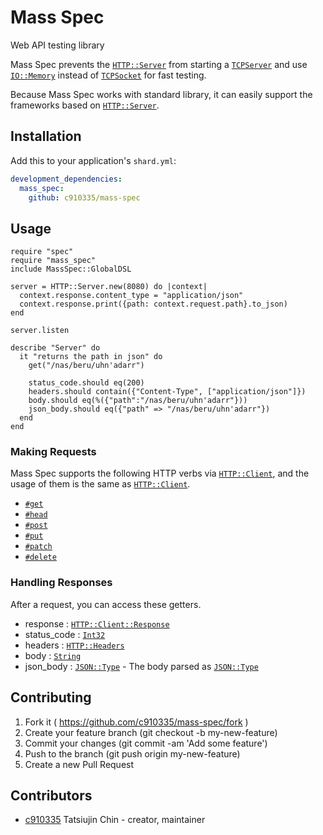 # Mass Spec

Web API testing library

Mass Spec prevents the [`HTTP::Server`](https://crystal-lang.org/api/latest/HTTP/Server.html) from starting a [`TCPServer`](https://crystal-lang.org/api/latest/TCPServer.html) and use [`IO::Memory`](https://crystal-lang.org/api/latest/IO/Memory.html) instead of [`TCPSocket`](https://crystal-lang.org/api/latest/TCPSocket.html) for fast testing.

Because Mass Spec works with standard library, it can easily support the frameworks based on [`HTTP::Server`](https://crystal-lang.org/api/latest/HTTP/Server.html).

## Installation

Add this to your application's `shard.yml`:

```yaml
development_dependencies:
  mass_spec:
    github: c910335/mass-spec
```

## Usage

```crystal
require "spec"
require "mass_spec"
include MassSpec::GlobalDSL

server = HTTP::Server.new(8080) do |context|
  context.response.content_type = "application/json"
  context.response.print({path: context.request.path}.to_json)
end

server.listen

describe "Server" do
  it "returns the path in json" do
    get("/nas/beru/uhn'adarr")

    status_code.should eq(200)
    headers.should contain({"Content-Type", ["application/json"]})
    body.should eq(%({"path":"/nas/beru/uhn'adarr"}))
    json_body.should eq({"path" => "/nas/beru/uhn'adarr"})
  end
end
```

### Making Requests

Mass Spec supports the following HTTP verbs via [`HTTP::Client`](https://crystal-lang.org/api/latest/HTTP/Client.html), and the usage of them is the same as [`HTTP::Client`](https://crystal-lang.org/api/latest/HTTP/Client.html).

- [`#get`](https://crystal-lang.org/api/latest/HTTP/Client.html#get%28path%2Cheaders%3AHTTP%3A%3AHeaders%3F%3Dnil%2C%2A%2Cform%3AHash%28String%2CString%29%7CNamedTuple%29%3AHTTP%3A%3AClient%3A%3AResponse-instance-method)
- [`#head`](https://crystal-lang.org/api/latest/HTTP/Client.html#head%28path%2Cheaders%3AHTTP%3A%3AHeaders%3F%3Dnil%2C%2A%2Cform%3AHash%28String%2CString%29%7CNamedTuple%29%3AHTTP%3A%3AClient%3A%3AResponse-instance-method)
- [`#post`](https://crystal-lang.org/api/latest/HTTP/Client.html#post%28path%2Cheaders%3AHTTP%3A%3AHeaders%3F%3Dnil%2C%2A%2Cform%3AHash%28String%2CString%29%7CNamedTuple%29%3AHTTP%3A%3AClient%3A%3AResponse-instance-method)
- [`#put`](https://crystal-lang.org/api/latest/HTTP/Client.html#put%28path%2Cheaders%3AHTTP%3A%3AHeaders%3F%3Dnil%2Cbody%3ABodyType%3Dnil%2C%26block%29-instance-method)
- [`#patch`](https://crystal-lang.org/api/latest/HTTP/Client.html#patch%28path%2Cheaders%3AHTTP%3A%3AHeaders%3F%3Dnil%2C%2A%2Cform%3AHash%28String%2CString%29%7CNamedTuple%29%3AHTTP%3A%3AClient%3A%3AResponse-instance-method)
- [`#delete`](https://crystal-lang.org/api/latest/HTTP/Client.html#delete%28path%2Cheaders%3AHTTP%3A%3AHeaders%3F%3Dnil%2Cbody%3ABodyType%3Dnil%29%3AHTTP%3A%3AClient%3A%3AResponse-instance-method)

### Handling Responses

After a request, you can access these getters.

- response : [`HTTP::Client::Response`](https://crystal-lang.org/api/latest/HTTP/Client/Response.html)
- status_code : [`Int32`](https://crystal-lang.org/api/latest/Int32.html)
- headers : [`HTTP::Headers`](https://crystal-lang.org/api/latest/HTTP/Headers.html)
- body : [`String`](https://crystal-lang.org/api/latest/String.html)
- json_body : [`JSON::Type`](https://crystal-lang.org/api/latest/JSON/Type.html) - The body parsed as [`JSON::Type`](https://crystal-lang.org/api/latest/JSON/Type.html)

## Contributing

1. Fork it ( https://github.com/c910335/mass-spec/fork )
2. Create your feature branch (git checkout -b my-new-feature)
3. Commit your changes (git commit -am 'Add some feature')
4. Push to the branch (git push origin my-new-feature)
5. Create a new Pull Request

## Contributors

- [c910335](https://github.com/c910335) Tatsiujin Chin - creator, maintainer
